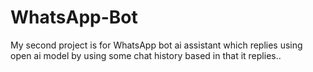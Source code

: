 # WhatsApp-Bot
My second project is for WhatsApp bot ai assistant which replies using open ai model by using some chat history based in that it replies..
